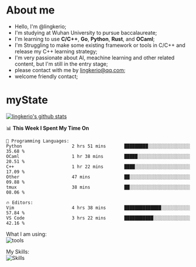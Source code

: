 # About me

- Hello, I'm @lingkerio; 
- I'm studying at Wuhan University to pursue baccalaureate;
- I'm learning to use **C/C++**, **Go**, **Python**, **Rust**, and **OCaml**;
- I'm Struggling to make some existing framework or tools in C/C++ and release my C++ learning strategy;
- I'm very passionate about AI, meachine learning and other related content, but I'm still in the entry stage;
- please contact with me by lingkerio@qq.com;
- welcome friendly contact;


# myState
[![lingkerio's github stats](https://github-readme-stats.vercel.app/api?username=lingkerio&count_private=true&show_icons=true&theme=radical "![lingkerio's github stats")](https://github.com/anuraghazra/github-readme-stats)

<!--[![Top Langs](https://github-readme-stats.vercel.app/api/top-langs/?username=lingkerio&layout=compact)](https://github.com/anuraghazra/github-readme-stats)-->

<!--START_SECTION:waka-->
📊 **This Week I Spent My Time On** 

```text
💬 Programming Languages: 
Python                   2 hrs 51 mins       █████████░░░░░░░░░░░░░░░░   35.68 % 
OCaml                    1 hr 38 mins        █████░░░░░░░░░░░░░░░░░░░░   20.51 % 
C++                      1 hr 22 mins        ████░░░░░░░░░░░░░░░░░░░░░   17.09 % 
Other                    47 mins             ██░░░░░░░░░░░░░░░░░░░░░░░   09.88 % 
tmux                     38 mins             ██░░░░░░░░░░░░░░░░░░░░░░░   08.06 % 

🔥 Editors: 
Vim                      4 hrs 38 mins       ██████████████░░░░░░░░░░░   57.84 % 
VS Code                  3 hrs 22 mins       ███████████░░░░░░░░░░░░░░   42.16 % 
```


<!--END_SECTION:waka-->

What I am using:  
![tools](https://skillicons.dev/icons?i=discord,twitter,gitlab,git,github,neovim,vim,md,matlab,stackoverflow,visualstudio,vscode)  


My Skills:  
![Skills](https://skillicons.dev/icons?i=bash,c,cpp,cmake,ocaml,docker,latex,go,html,v,codepen,java,linux,powershell,py,qt,regex,rust,php)  

